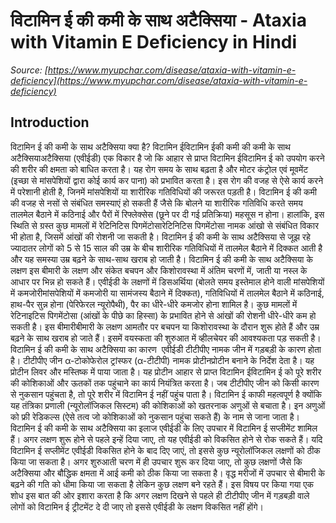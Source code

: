 # विटामिन ई की कमी के साथ अटैक्सिया - Ataxia with Vitamin E Deficiency in Hindi
_Source: [https://www.myupchar.com/disease/ataxia-with-vitamin-e-deficiency](https://www.myupchar.com/disease/ataxia-with-vitamin-e-deficiency)_

## Introduction
विटामिन ई की कमी के साथ अटैक्सिया क्या है?
विटामिन ईविटामिन ईकी कमी की कमी के साथ अटैक्सियाअटैक्सिया (एवीईडी) एक विकार है जो कि आहार से प्राप्त विटामिन ईविटामिन ई को उपयोग करने की शरीर की क्षमता को बाधित करता है। यह रोग समय के साथ बढ़ता है और मोटर कंट्रोल एवं मूवमेंट (इच्छा से मांसपेशियों द्वारा कोई कार्य कर पाना) को प्रभावित करता है।
इस रोग की वजह से ऐसे कार्य करने में परेशानी होती है, जिनमें मांसपेशियों या शारीरिक गतिविधियों की जरूरत पड़ती है। विटामिन ई की कमी की वजह से नसों से संबंधित समस्याएं हो सकती हैं जैसे कि बोलने या शारीरिक गतिविधि करते समय तालमेल बैठाने में कठिनाई और पैरों में रिफ्लेक्सेस (छूने पर दी गई प्रतिक्रिया) महसूस न होना।
हालांकि, इस स्थिति से ग्रस्त कुछ मामलों में रेटिनिटिस पिगमेंटोसारेटिनिटिस पिगमेंटोसा नामक आंखो से संबंधित विकार भी होता है, जिसमें आंखों की रोशनी जा सकती है। विटामिन ई की कमी के साथ अटैक्सिया से जूझ रहे ज्यादातर लोगों को 5 से 15 साल की उम्र के बीच शारीरिक गतिविधियों में तालमेल बैठाने में दिक्कत आती है और यह समस्या उम्र बढ़ने के साथ-साथ खराब हो जाती है।
विटामिन ई की कमी के साथ अटैक्सिया के लक्षण
इस बीमारी के लक्षण और संकेत बचपन और किशोरावस्था में अंतिम चरणों में, जाती या नस्ल के आधार पर भिन्न हो सकते हैं।
एवीईडी के लक्षणों में डिसअर्थिया (बोलते समय इस्तेमाल होने वाली मांसपेशियों में कमजोरीमांसपेशियों में कमजोरी या सामंजस्य बैठाने में दिक्कत), गतिविधियों में तालमेल बैठाने में कठिनाई, हाथ-पैर सुन्न होना (पेरिफेरल न्यूरोपैथी), पैर का धीरे-धीरे कमजोर होना शामिल है। कुछ मामलों में रेटिनाइटिस पिगमेंटोसा (आंखों के पीछे का हिस्सा) के प्रभावित होने से आंखों की रोशनी धीरे-धीरे कम हो सकती है।
इस बीमारीबीमारी के लक्षण आमतौर पर बचपन या किशोरावस्था के दौरान शुरू होते हैं और उम्र बढ़ने के साथ खराब हो जाते हैं। इसमें वयस्कता की शुरुआत में व्हीलचेयर की आवश्यकता पड़ सकती है।
विटामिन ई की कमी के साथ अटैक्सिया का कारण 
एवीईडी टीटीपीए नामक जीन में गड़बड़ी के कारण होता है। टीटीपीए जीन α-टोकोफेरोल ट्रांस्फर (α-टीटीपी) नामक प्रोटीनप्रोटीन बनाने के निर्देश देता है। यह प्रोटीन लिवर और मस्तिष्क में पाया जाता है। यह प्रोटीन आहार से प्राप्त विटामिन ईविटामिन ई को पूरे शरीर की कोशिकाओं और ऊतकों तक पहुंचाने का कार्य नियंत्रित करता है।
जब टीटीपीए जीन को किसी कारण से नुकसान पहुंचता है, तो पूरे शरीर में विटामिन ई नहीं पहुंच पाता है। विटामिन ई काफी महत्वपूर्ण है क्योंकि यह तंत्रिका प्रणाली (न्यूरोलॉजिकल सिस्टम) की कोशिकाओं को खतरनाक अणुओं से बचाता है। इन अणुओं को फ्री रेडिकल्स (ऐसे तत्व जो कोशिकाओं को नुकसान पहुंचा सकते हैं) के नाम से जाना जाता है।
विटामिन ई की कमी के साथ अटैक्सिया का इलाज
एवीईडी के लिए उपचार में विटामिन ई सप्लीमेंट शामिल हैं। अगर लक्षण शुरू होने से पहले इन्हें दिया जाए, तो यह एवीईडी को विकसित होने से रोक सकते हैं। यदि विटामिन ई सप्लीमेंट एवीईडी विकसित होने के बाद दिए जाएं, तो इससे कुछ न्यूरोलॉजिकल लक्षणों को ठीक किया जा सकता है।
अगर शुरुआती चरण में ही उपचार शुरू कर दिया जाए, तो कुछ लक्षणों जैसे कि अटैक्सिया और बौद्धिक क्षमता में आई कमी को ठीक किया जा सकता है। वृद्ध मरीजों में उपचार से बीमारी के बढ़ने की गति को धीमा किया जा सकता है लेकिन कुछ लक्षण बने रहते हैं।
इस विषय पर किया गया एक शोध इस बात की ओर इशारा करता है कि अगर लक्षण दिखने से पहले ही टीटीपीए जीन में गड़बड़ी वाले लोगों को विटामिन ई ट्रीटमेंट दे दी जाए तो इससे एवीईडी के लक्षण विकसित नहीं होंगे।

